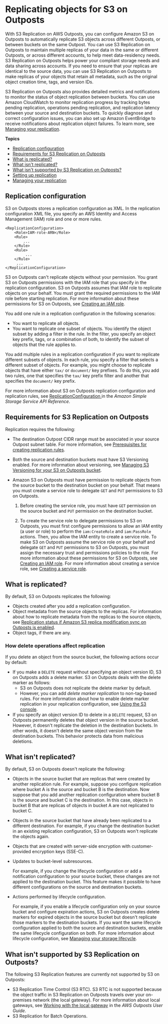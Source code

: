 # Replicating objects for S3 on Outposts<a name="S3OutpostsReplication"></a>

With S3 Replication on AWS Outposts, you can configure Amazon S3 on Outposts to automatically replicate S3 objects across different Outposts, or between buckets on the same Outpost\. You can use S3 Replication on Outposts to maintain multiple replicas of your data in the same or different Outposts, or across different accounts, to help meet data\-residency needs\. S3 Replication on Outposts helps power your compliant storage needs and data sharing across accounts\. If you need to ensure that your replicas are identical to the source data, you can use S3 Replication on Outposts to make replicas of your objects that retain all metadata, such as the original object creation time, tags, and version IDs\.

S3 Replication on Outposts also provides detailed metrics and notifications to monitor the status of object replication between buckets\. You can use Amazon CloudWatch to monitor replication progress by tracking bytes pending replication, operations pending replication, and replication latency between your source and destination buckets\. To quickly diagnose and correct configuration issues, you can also set up Amazon EventBridge to receive notifications about replication object failures\. To learn more, see [Managing your replication](manage-outposts-replication.md)\.

**Topics**
+ [Replication configuration](#outposts-replication-add-config)
+ [Requirements for S3 Replication on Outposts](#outposts-replication-requirements)
+ [What is replicated?](#outposts-replication-what-is-replicated)
+ [What isn't replicated?](#outposts-replication-what-is-not-replicated)
+ [What isn't supported by S3 Replication on Outposts?](#outposts-replication-what-is-not-supported)
+ [Setting up replication](outposts-replication-how-setup.md)
+ [Managing your replication](manage-outposts-replication.md)

## Replication configuration<a name="outposts-replication-add-config"></a>

S3 on Outposts stores a replication configuration as XML\. In the replication configuration XML file, you specify an AWS Identity and Access Management \(IAM\) role and one or more rules\. 

```
<ReplicationConfiguration>
    <Role>IAM-role-ARN</Role>
    <Rule>
        ...
    </Rule>
    <Rule>
         ... 
    </Rule>
     ...
</ReplicationConfiguration>
```

S3 on Outposts can't replicate objects without your permission\. You grant S3 on Outposts permissions with the IAM role that you specify in the replication configuration\. S3 on Outposts assumes that IAM role to replicate objects on your behalf\. You must grant the required permissions to the IAM role before starting replication\. For more information about these permissions for S3 on Outposts, see [Creating an IAM role](outposts-replication-prerequisites-config.md#outposts-rep-pretwo)\. 

You add one rule in a replication configuration in the following scenarios:
+ You want to replicate all objects\.
+ You want to replicate one subset of objects\. You identify the object subset by adding a filter in the rule\. In the filter, you specify an object key prefix, tags, or a combination of both, to identify the subset of objects that the rule applies to\. 

You add multiple rules in a replication configuration if you want to replicate different subsets of objects\. In each rule, you specify a filter that selects a different subset of objects\. For example, you might choose to replicate objects that have either `tax/` or `document/` key prefixes\. To do this, you add two rules, one that specifies the `tax/` key prefix filter and another that specifies the `document/` key prefix\.

For more information about S3 on Outposts replication configuration and replication rules, see [ ReplicationConfiguration ](https://docs.aws.amazon.com/AmazonS3/latest/API/API_control_ReplicationConfiguration.html) in the *Amazon Simple Storage Service API Reference*\.

## Requirements for S3 Replication on Outposts<a name="outposts-replication-requirements"></a>

Replication requires the following:
+ The destination Outpost CIDR range must be associated in your source Outpost subnet table\. For more information, see [Prerequisites for creating replication rules](outposts-replication-prerequisites-config.md)\.
+ Both the source and destination buckets must have S3 Versioning enabled\. For more information about versioning, see [Managing S3 Versioning for your S3 on Outposts bucket](S3OutpostsManagingVersioning.md)\.
+ Amazon S3 on Outposts must have permission to replicate objects from the source bucket to the destination bucket on your behalf\. That means you must create a service role to delegate `GET` and `PUT` permissions to S3 on Outposts\. 

  1. Before creating the service role, you must have `GET` permission on the source bucket and `PUT` permission on the destination bucket\.

  1. To create the service role to delegate permissions to S3 on Outposts, you must first configure permissions to allow an IAM entity \(a user or role\) to perform the `iam:CreateRole` and `iam:PassRole` actions\. Then, you allow the IAM entity to create a service role\. To make S3 on Outposts assume the service role on your behalf and delegate `GET` and `PUT` permissions to S3 on Outposts, you must assign the necessary trust and permissions policies to the role\. For more information about these permissions for S3 on Outposts, see [Creating an IAM role](outposts-replication-prerequisites-config.md#outposts-rep-pretwo)\. For more information about creating a service role, see [Creating a service role](https://docs.aws.amazon.com/IAM/latest/UserGuide/id_roles_create_for-service.html)\.

## What is replicated?<a name="outposts-replication-what-is-replicated"></a>

By default, S3 on Outposts replicates the following:
+ Objects created after you add a replication configuration\.
+ Object metadata from the source objects to the replicas\. For information about how to replicate metadata from the replicas to the source objects, see [Replication status if Amazon S3 replica modification sync on Outposts is enabled](manage-outposts-replication.md#outposts-replication-status-sync)\.
+ Object tags, if there are any\.

### How delete operations affect replication<a name="outposts-replication-delete-op"></a>

If you delete an object from the source bucket, the following actions occur by default:
+ If you make a `DELETE` request without specifying an object version ID, S3 on Outposts adds a delete marker\. S3 on Outposts deals with the delete marker as follows:
  + S3 on Outposts does not replicate the delete marker by default\.
  + However, you can add *delete marker replication* to non\-tag\-based rules\. For more information about how to enable delete marker replication in your replication configuration, see [Using the S3 console](replication-between-outposts.md#outposts-enable-replication)\.
+ If you specify an object version ID to delete in a `DELETE` request, S3 on Outposts permanently deletes that object version in the source bucket\. However, it doesn't replicate the deletion in the destination buckets\. In other words, it doesn't delete the same object version from the destination buckets\. This behavior protects data from malicious deletions\. 

## What isn't replicated?<a name="outposts-replication-what-is-not-replicated"></a>

By default, S3 on Outposts doesn't replicate the following:
+ Objects in the source bucket that are replicas that were created by another replication rule\. For example, suppose you configure replication where bucket A is the source and bucket B is the destination\. Now suppose that you add another replication configuration where bucket B is the source and bucket C is the destination\. In this case, objects in bucket B that are replicas of objects in bucket A are not replicated to bucket C\. 
+ Objects in the source bucket that have already been replicated to a different destination\. For example, if you change the destination bucket in an existing replication configuration, S3 on Outposts won't replicate the objects again\.
+ Objects that are created with server\-side encryption with customer\-provided encryption keys \(SSE\-C\)\.
+ Updates to bucket\-level subresources\. 

  For example, if you change the lifecycle configuration or add a notification configuration to your source bucket, these changes are not applied to the destination bucket\. This feature makes it possible to have different configurations on the source and destination buckets\. 
+ Actions performed by lifecycle configuration\. 

  For example, if you enable a lifecycle configuration only on your source bucket and configure expiration actions, S3 on Outposts creates delete markers for expired objects in the source bucket but doesn't replicate those markers to the destination buckets\. If you want the same lifecycle configuration applied to both the source and destination buckets, enable the same lifecycle configuration on both\. For more information about lifecycle configuration, see [Managing your storage lifecycle](object-lifecycle-mgmt.md)\.

## What isn't supported by S3 Replication on Outposts?<a name="outposts-replication-what-is-not-supported"></a>

The following S3 Replication features are currently not supported by S3 on Outposts:
+ S3 Replication Time Control \(S3 RTC\)\. S3 RTC is not supported because the object traffic in S3 Replication on Outposts travels over your on\-premises network \(the local gateway\)\. For more information about local gateways, see [ Working with the local gateway](https://docs.aws.amazon.com/outposts/latest/userguide/outposts-local-gateways.html#working-with-lgw) in the *AWS Outposts User Guide*\.
+ S3 Replication for Batch Operations\.